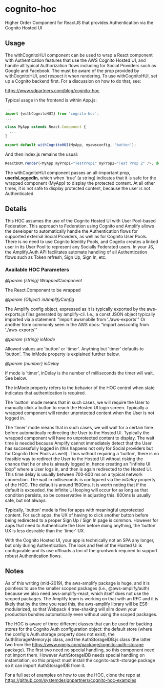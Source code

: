 # cognito-hoc
Higher Order Component for ReactJS that provides Authentication via the Cognito Hosted UI


## Usage
The withCognitoHUI component can be used to wrap a React <App> component with Authentication features that use the AWS Cognito Hosted UI, and handle all typical Authorization flows including for Social Providers such as Google and Facebook. The <App> must be aware of the prop provided by withCognitoHUI, and respect it when rendering. To use withCognitoHUI, set up a Cognito backend first. For a discussion on how to do that, see:

https://www.sdpartners.com/blog/cognito-hoc


Typical usage in the frontend is within App.js:
```javascript
...
import {withCognitoHUI} from 'cognito-hoc';
...

class MyApp extends React.Component {
  ...
}

export default withCognitoHUI(MyApp, myawsconfig, 'button');
```

And then index.js remains the usual:
```javascript
ReactDOM.render(<MyApp myProp1="TestProp1" myProp2="Test Prop 2" />, document.getElementById('root'));
```

The withCognitoHUI component passes an all-important prop, **userIsLoggedIn**, which when 'true' (a string) indicates that it is safe for the wrapped component (MyApp) to display the protected content. At all other times, it is not safe to display protected content, because the user is not Authenticated.


## Details

This HOC assumes the use of the Cognito Hosted UI with User Pool-based Federation. This approach to Federation using Cognito and Amplify allows the developer to automatically handle the Authentication flows for supported external Social Providers, as well as for Cognito User Pools.  There is no need to use Cognito Identity Pools, and Cognito creates a linked user in its User Pool to represent any Socially Federated users.  In your JS, the Amplify.Auth API facilitates automate handling of all Authentication flows such as Token refresh, Sign Up, Sign In, etc.

### Available HOC Parameters

*@param {string} WrappedComponent*

The React.Component to be wrapped

*@param {Object} inAmplifyConfig*

The Amplify config object, expressed as it is typically exported by the aws-exports.js files generated by amplify-cli. I.e., a const JSON object typically imported via a statement: "import awsmobile from './aws-exports'" Or another form commonly seen in the AWS docs: "import awsconfig from './aws-exports'"

*@param {string} inMode*

Allowed values are 'button' or 'timer'. Anything but 'timer' defaults to 'button'. The inMode property is explained further below.

*@param {number} inDelay*

If mode is 'timer', inDelay is the number of milliseconds the timer will wait. See below.

The inMode property refers to the behavior of the HOC control when state indicates that authentication is required.

The 'button' mode means that in such cases, we will require the User to manually click a button to reach the Hosted UI login screen. Typically a wrapped component will render unprotected content when the User is not logged in.

The 'timer' mode means that in such cases, we will wait for a certain time before automatically redirecting the User to the Hosted UI. Typically the wrapped component will have no unprotected content to display. The wait time is needed because Amplify cannot immediately detect that the User has successfully logged in (this happens not only for Social providers but for Cognito User Pools as well). Thus without requiring a 'button', there is no feasible way to redirect the User to the Hosted UI without risking the chance that he or she is already logged in, hence creating an "infinite UI loop" where a User logs in, and then is again redirected to the Hosted UI. This time delay is usually between 700-800 ms on a typical network connection. The wait in milliseconds is configured via the *inDelay* property of the HOC. The default is around 1500ms. It is worth noting that if the default is exceeded, the infinite UI looping will occur for as long as that condition persists, so be conservative in adjusting this. 800ms is usually safe, but not always.

Typically, 'button' mode is fine for apps with meaningful unprotected content. For such apps, the UX of having to click another button before being redirected to a proper Sign Up / Sign In page is common. However for apps that need to Authenticate the User before doing anything, the 'button' UX is less desirable than the 'timer' UX.

With the Cognito Hosted UI, your app is technically not an SPA any longer, but only during Authentication. The look and feel of the Hosted UI is configurable and its use offloads a ton of the gruntwork required to support robust Authentication flows.


## Notes
As of this writing (mid-2019), the aws-amplify package is huge, and it is pointless to use the smaller scoped packages (i.e., @aws-amplify/auth) because we also need aws-amplify-react, which itself does not use the scoped packages. The Amplify team is working on that with an RFC and it is likely that by the time you read this, the aws-amplify library will be ES6-modularized, so that Webpack 4 tree-shaking will slim down your production bundles automatically even without using the scoped packages.

The HOC is aware of three different classes that can be used for backing stores for the Cognito Auth configuration object: the default store (where the config's Auth.storage property does not exist), the AuthStorageMemory.js class, and the AuthStorageIDB.js class (the latter two from the https://www.npmjs.com/package/cognito-auth-storage package). The first two need no special handling, so this component need not import them. However AuthStorageIDB needs special handling on instantiation, so this project must install the cognito-auth-storage package so it can import AuthStorageIDB from it.

For a full set of examples on how to use the HOC, clone the repo at https://github.com/systemdesignpartners/cognito-hoc-examples
